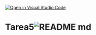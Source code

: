 [![Open in Visual Studio Code](https://classroom.github.com/assets/open-in-vscode-718a45dd9cf7e7f842a935f5ebbe5719a5e09af4491e668f4dbf3b35d5cca122.svg)](https://classroom.github.com/online_ide?assignment_repo_id=11157766&assignment_repo_type=AssignmentRepo)
# Tarea5![README md](https://github.com/ISPC-TST-ARQUITECTURA-Y-CONECTIVIDAD/Tarea5/assets/108839778/0df3820a-d0ea-4126-9413-2f6570108cb2)

